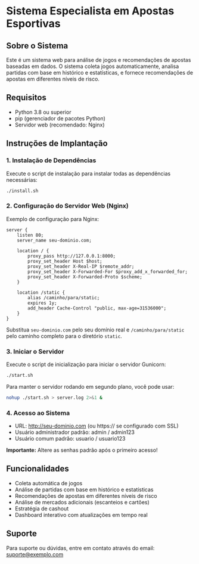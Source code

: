 # Sistema Especialista em Apostas Esportivas

## Sobre o Sistema
Este é um sistema web para análise de jogos e recomendações de apostas baseadas em dados.
O sistema coleta jogos automaticamente, analisa partidas com base em histórico e estatísticas,
e fornece recomendações de apostas em diferentes níveis de risco.

## Requisitos
- Python 3.8 ou superior
- pip (gerenciador de pacotes Python)
- Servidor web (recomendado: Nginx)

## Instruções de Implantação

### 1. Instalação de Dependências
Execute o script de instalação para instalar todas as dependências necessárias:

```bash
./install.sh
```

### 2. Configuração do Servidor Web (Nginx)
Exemplo de configuração para Nginx:

```nginx
server {
    listen 80;
    server_name seu-dominio.com;

    location / {
        proxy_pass http://127.0.0.1:8000;
        proxy_set_header Host $host;
        proxy_set_header X-Real-IP $remote_addr;
        proxy_set_header X-Forwarded-For $proxy_add_x_forwarded_for;
        proxy_set_header X-Forwarded-Proto $scheme;
    }

    location /static {
        alias /caminho/para/static;
        expires 1y;
        add_header Cache-Control "public, max-age=31536000";
    }
}
```

Substitua `seu-dominio.com` pelo seu domínio real e `/caminho/para/static` pelo caminho completo para o diretório `static`.

### 3. Iniciar o Servidor
Execute o script de inicialização para iniciar o servidor Gunicorn:

```bash
./start.sh
```

Para manter o servidor rodando em segundo plano, você pode usar:

```bash
nohup ./start.sh > server.log 2>&1 &
```

### 4. Acesso ao Sistema
- URL: http://seu-dominio.com (ou https:// se configurado com SSL)
- Usuário administrador padrão: admin / admin123
- Usuário comum padrão: usuario / usuario123

**Importante:** Altere as senhas padrão após o primeiro acesso!

## Funcionalidades
- Coleta automática de jogos
- Análise de partidas com base em histórico e estatísticas
- Recomendações de apostas em diferentes níveis de risco
- Análise de mercados adicionais (escanteios e cartões)
- Estratégia de cashout
- Dashboard interativo com atualizações em tempo real

## Suporte
Para suporte ou dúvidas, entre em contato através do email: suporte@exemplo.com
